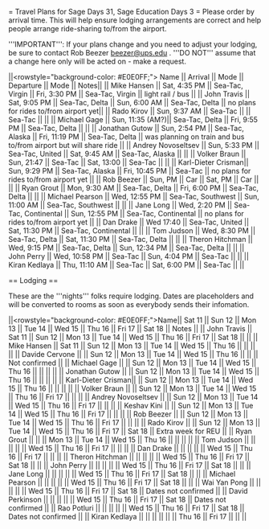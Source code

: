 = Travel Plans for Sage Days 31, Sage Education Days 3 =
Please order by arrival time. This will help ensure lodging arrangements are correct and help people arrange ride-sharing to/from the airport.

'''IMPORTANT''': If your plans change and you need to adjust your lodging, be sure to contact Rob Beezer beezer@ups.edu .  '''DO NOT''' assume that a change here only will be acted on - make a request.


||<rowstyle="background-color: #E0E0FF;"> Name ||  Arrival || Mode || Departure || Mode || Notes||
|| Mike Hansen        || Sat, 4:35 PM    || Sea-Tac, Virgin      || Fri, 3:30 PM        || Sea-Tac, Virgin      || light rail / bus ||
|| John Travis        || Sat, 9:05 PM    || Sea-Tac, Delta       || Sun, 6:00 AM        || Sea-Tac, Delta       || no plans for rides to/from airport yet||
|| Rado Kirov         || Sun, 9:37 AM    || Sea-Tac              ||                     || Sea-Tac              || ||
|| Michael Gage       || Sun, 11:35 (AM?)|| Sea-Tac, Delta       || Fri,  9:55 PM       || Sea-Tac, Delta       || ||
|| Jonathan Gutow     || Sun, 2:54 PM    || Sea-Tac, Alaska      || Fri, 11:19 PM       || Sea-Tac, Delta       || was planning on train and bus to/from airport but will share ride ||
|| Andrey Novoseltsev || Sun, 5:33 PM    || Sea-Tac, United      || Sat, 9:45 AM        || Sea-Tac, Alaska      || ||
|| Volker Braun       || Sun, 21:47      || Sea-Tac              || Sat, 13:00          || Sea-Tac              || ||
|| Karl-Dieter Crisman|| Sun, 9:29 PM    || Sea-Tac, Alaska      || Fri, 10:45 PM       || Sea-Tac              || no plans for rides to/from airport yet ||
|| Rob Beezer         || Sun, PM         || Car                  || Sat, PM             || Car                  || ||
|| Ryan Grout         || Mon, 9:30 AM    || Sea-Tac, Delta       || Fri, 6:00  PM       || Sea-Tac, Delta       || ||
|| Michael Pearson    || Wed, 12:55 PM   || Sea-Tac, Southwest   || Sun, 11:00 AM       || Sea-Tac, Southwest   || ||
|| Jane Long          || Wed, 2:20 PM    || Sea-Tac, Continental || Sun, 12:55 PM       || Sea-Tac, Continental || no plans for rides to/from airport yet ||
|| Dan Drake          || Wed  17:40      || Sea-Tac, United      || Sat, 11:30 PM       || Sea-Tac, Continental || ||
|| Tom Judson         || Wed, 8:30 PM    || Sea-Tac, Delta       || Sat, 11:30 PM       || Sea-Tac, Delta       || ||
|| Theron Hitchman    || Wed, 9:15 PM    || Sea-Tac, Delta       || Sun, 12:34 PM       || Sea-Tac, Delta       || ||
|| John Perry         || Wed, 10:58 PM   || Sea-Tac              || Sun,  4:04 PM       || Sea-Tac              || ||
|| Kiran Kedlaya      || Thu, 11:10 AM   || Sea-Tac              || Sat,  6:00 PM       || Sea-Tac              || ||


== Lodging ==

These are the '''nights''' folks require lodging.  Dates are placeholders and will be converted to rooms as soon as everybody sends their infomation.

||<rowstyle="background-color: #E0E0FF;">Name|| Sat 11 || Sun 12 || Mon 13 || Tue 14 || Wed 15 || Thu 16 || Fri 17 || Sat 18 || Notes ||
|| John Travis        || Sat 11 || Sun 12 || Mon 13 || Tue 14 || Wed 15 || Thu 16 || Fri 17 || Sat 18 || ||
|| Mike Hansen        || Sat 11 || Sun 12 || Mon 13 || Tue 14 || Wed 15 || Thu 16 ||        ||        || ||
|| Davide Cervone     ||        || Sun 12 || Mon 13 || Tue 14 || Wed 15 || Thu 16 ||        ||        || Not confirmed ||
|| Michael Gage       ||        || Sun 12 || Mon 13 || Tue 14 || Wed 15 || Thu 16 ||        ||        || ||
|| Jonathan Gutow     ||        || Sun 12 || Mon 13 || Tue 14 || Wed 15 || Thu 16 ||        ||        || ||
|| Karl-Dieter Crisman||        || Sun 12 || Mon 13 || Tue 14 || Wed 15 || Thu 16 ||        ||        || ||
|| Volker Braun       ||        || Sun 12 || Mon 13 || Tue 14 || Wed 15 || Thu 16 || Fri 17 ||        || ||
|| Andrey Novoseltsev ||        || Sun 12 || Mon 13 || Tue 14 || Wed 15 || Thu 16 || Fri 17 ||        || ||
|| Keshav Kini        ||        || Sun 12 || Mon 13 || Tue 14 || Wed 15 || Thu 16 || Fri 17 ||        || ||
|| Rob Beezer         ||        || Sun 12 || Mon 13 || Tue 14 || Wed 15 || Thu 16 || Fri 17 ||        || ||
|| Rado Kirov         ||        || Sun 12 || Mon 13 || Tue 14 || Wed 15 || Thu 16 || Fri 17 || Sat 18 || Extra week for REU ||
|| Ryan Grout         ||        ||        || Mon 13 || Tue 14 || Wed 15 || Thu 16 ||        ||        || ||
|| Tom Judson         ||        ||        ||        ||        || Wed 15 || Thu 16 || Fri 17 ||        || ||
|| Dan Drake          ||        ||        ||        ||        || Wed 15 || Thu 16 || Fri 17 ||        || ||
|| Theron Hitchman    ||        ||        ||        ||        || Wed 15 || Thu 16 || Fri 17 || Sat 18 || ||
|| John Perry         ||        ||        ||        ||        || Wed 15 || Thu 16 || Fri 17 || Sat 18 || ||
|| Jane Long          ||        ||        ||        ||        || Wed 15 || Thu 16 || Fri 17 || Sat 18 || ||
|| Michael Pearson    ||        ||        ||        ||        || Wed 15 || Thu 16 || Fri 17 || Sat 18 || ||
|| Wai Yan Pong       ||        ||        ||        ||        || Wed 15 || Thu 16 || Fri 17 || Sat 18 || Dates not confirmed ||
|| David Perkinson    ||        ||        ||        ||        || Wed 15 || Thu 16 || Fri 17 || Sat 18 || Dates not confirmed ||
|| Rao Potluri        ||        ||        ||        ||        || Wed 15 || Thu 16 || Fri 17 || Sat 18 || Dates not confirmed ||
|| Kiran Kedlaya      ||        ||        ||        ||        ||        || Thu 16 || Fri 17 ||        || ||
